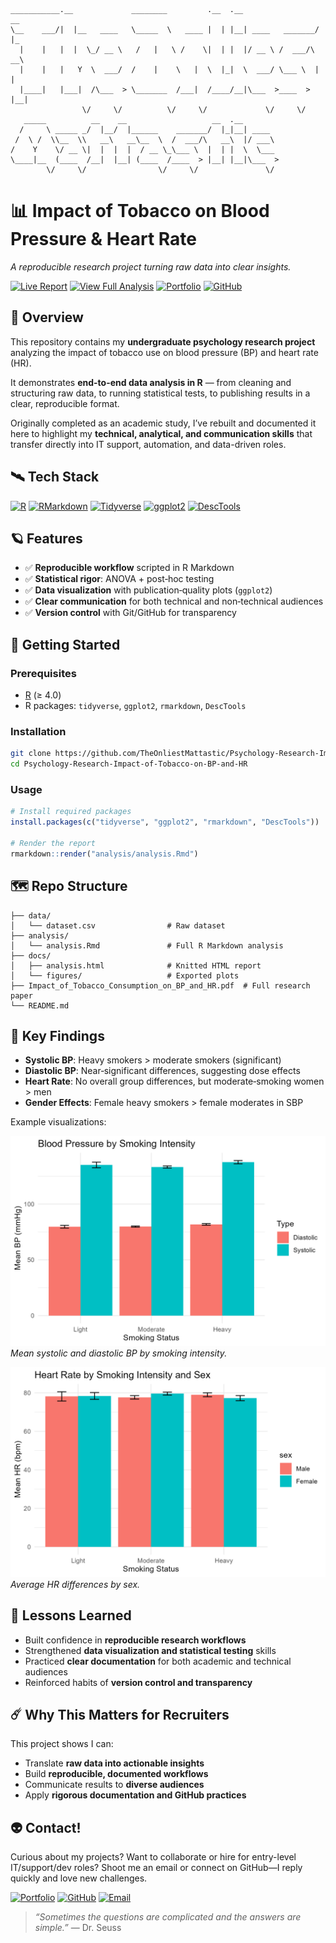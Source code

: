 ```
___________.__             ________         .__  .__                 __   
\__    ___/|  |__   ____   \_____  \   ____ |  | |__| ____   _______/  |_ 
  |    |   |  |  \_/ __ \   /   |   \ /    \|  | |  |/ __ \ /  ___/\   __\
  |    |   |   Y  \  ___/  /    |    \   |  \  |_|  \  ___/ \___ \  |  |  
  |____|   |___|  /\___  > \_______  /___|  /____/__|\___  >____  > |__|  
                \/     \/          \/     \/             \/     \/        
   _____          __    __                   __  .__                      
  /     \ _____ _/  |__/  |______    _______/  |_|__| ____                
 /  \ /  \\__  \\   __\   __\__  \  /  ___/\   __\  |/ ___\               
/    Y    \/ __ \|  |  |  |  / __ \_\___ \  |  | |  \  \___               
\____|__  (____  /__|  |__| (____  /____  > |__| |__|\___  >              
        \/     \/                \/     \/               \/               
```

# 📊 Impact of Tobacco on Blood Pressure & Heart Rate  
_A reproducible research project turning raw data into clear insights._

<!-- Badges -->
[![Live Report](https://img.shields.io/badge/Report-Live_Site-bd93f9?style=for-the-badge&logo=githubpages&logoColor=white&labelColor=6272a4)](https://theonliestmattastic.github.io/Psychology-Research-Impact-of-Tobacco-on-BP-and-HR/)
[![View Full Analysis](https://img.shields.io/badge/R_Analysis-Full_Report-bd93f9?style=for-the-badge&logo=r&logoColor=white&labelColor=6272a4)](https://theonliestmattastic.github.io/Psychology-Research-Impact-of-Tobacco-on-BP-and-HR/analysis.html)
[![Portfolio](https://img.shields.io/badge/Portfolio-Live_Site-bd93f9?style=for-the-badge&logo=githubpages&logoColor=white&labelColor=6272a4)](https://theonliestmattastic.github.io/)
[![GitHub](https://img.shields.io/badge/GitHub-Profile-bd93f9?style=for-the-badge&logo=github&logoColor=white&labelColor=6272a4)](https://github.com/theonliestmattastic)

## 🔭 Overview
This repository contains my **undergraduate psychology research project** analyzing the impact of tobacco use on blood pressure (BP) and heart rate (HR).  

It demonstrates **end-to-end data analysis in R** — from cleaning and structuring raw data, to running statistical tests, to publishing results in a clear, reproducible format.  

Originally completed as an academic study, I’ve rebuilt and documented it here to highlight my **technical, analytical, and communication skills** that transfer directly into IT support, automation, and data-driven roles.

## 🛰️ Tech Stack
[![R](https://img.shields.io/badge/Language-R-bd93f9?style=for-the-badge&logo=r&logoColor=white&labelColor=6272a4)](https://www.r-project.org/)
[![RMarkdown](https://img.shields.io/badge/Docs-RMarkdown-bd93f9?style=for-the-badge&logo=rstudioide&logoColor=white&labelColor=6272a4)](https://rmarkdown.rstudio.com/)
[![Tidyverse](https://img.shields.io/badge/Library-Tidyverse-bd93f9?style=for-the-badge&logo=tidyverse&logoColor=white&labelColor=6272a4)](https://www.tidyverse.org/)
[![ggplot2](https://img.shields.io/badge/Visualization-ggplot2-bd93f9?style=for-the-badge&logo=tidyverse&logoColor=white&labelColor=6272a4)](https://ggplot2.tidyverse.org/)
[![DescTools](https://img.shields.io/badge/Package-DescTools-bd93f9?style=for-the-badge&logo=r&logoColor=white&labelColor=6272a4)](https://cran.r-project.org/web/packages/DescTools/index.html)

## 🪐 Features
- ✅ **Reproducible workflow** scripted in R Markdown  
- ✅ **Statistical rigor**: ANOVA + post‑hoc testing  
- ✅ **Data visualization** with publication‑quality plots (`ggplot2`)  
- ✅ **Clear communication** for both technical and non‑technical audiences  
- ✅ **Version control** with Git/GitHub for transparency  

## 🚀 Getting Started
### Prerequisites
- [R](https://www.r-project.org/) (≥ 4.0)  
- R packages: `tidyverse`, `ggplot2`, `rmarkdown`, `DescTools`  

### Installation
```bash
git clone https://github.com/TheOnliestMattastic/Psychology-Research-Impact-of-Tobacco-on-BP-and-HR.git
cd Psychology-Research-Impact-of-Tobacco-on-BP-and-HR
```

### Usage
```r
# Install required packages
install.packages(c("tidyverse", "ggplot2", "rmarkdown", "DescTools"))

# Render the report
rmarkdown::render("analysis/analysis.Rmd")
```

## 🗺️ Repo Structure
```plaintext
├── data/
│   └── dataset.csv                # Raw dataset
├── analysis/
│   └── analysis.Rmd               # Full R Markdown analysis
├── docs/
│   ├── analysis.html              # Knitted HTML report
│   └── figures/                   # Exported plots
├── Impact_of_Tobacco_Consumption_on_BP_and_HR.pdf  # Full research paper
└── README.md
```

## 🔬 Key Findings
- **Systolic BP**: Heavy smokers > moderate smokers (significant)  
- **Diastolic BP**: Near‑significant differences, suggesting dose effects  
- **Heart Rate**: No overall group differences, but moderate‑smoking women > men  
- **Gender Effects**: Female heavy smokers > female moderates in SBP  

Example visualizations:  

![Blood Pressure by Smoking Status](docs/figures/bp_by_status.png)  
*Mean systolic and diastolic BP by smoking intensity.*  

![Heart Rate by Sex](docs/figures/hr_by_sex.png)  
*Average HR differences by sex.*  

## 🧪 Lessons Learned
- Built confidence in **reproducible research workflows**  
- Strengthened **data visualization and statistical testing** skills  
- Practiced **clear documentation** for both academic and technical audiences  
- Reinforced habits of **version control and transparency**  

## ☄️ Why This Matters for Recruiters
This project shows I can:  
- Translate **raw data into actionable insights**  
- Build **reproducible, documented workflows**  
- Communicate results to **diverse audiences**  
- Apply **rigorous documentation and GitHub practices**  

## 👽 Contact!

Curious about my projects? Want to collaborate or hire for entry-level IT/support/dev roles?
Shoot me an email or connect on GitHub—I reply quickly and love new challenges.  

[![Portfolio](https://img.shields.io/badge/Portfolio-Live_Site-bd93f9?style=for-the-badge&logo=githubpages&logoColor=white&labelColor=6272a4)](https://theonliestmattastic.github.io/)
[![GitHub](https://img.shields.io/badge/GitHub-Profile-bd93f9?style=for-the-badge&logo=github&logoColor=white&labelColor=6272a4)](https://github.com/theonliestmattastic)
[![Email](https://img.shields.io/badge/Email-matthew.poole485%40gmail.com-bd93f9?style=for-the-badge&logo=gmail&logoColor=white&labelColor=6272a4)](mailto:matthew.poole485@gmail.com)  

> _“Sometimes the questions are complicated and the answers are simple.”_ — Dr. Seuss